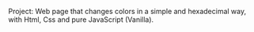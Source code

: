 Project: Web page that changes colors in a simple and hexadecimal way, with Html, Css and pure JavaScript (Vanilla).
